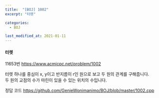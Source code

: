 ```yaml
---
title:  "[BOJ] 1002"
excerpt: "터렛"

categories:
  - BOJ

last_modified_at: 2021-01-11
---
```


#### 터렛

11653번 <https://www.acmicpc.net/problem/1002>

터렛 하나를 중심이 x, y이고 반지름이 r인 원으로 보고 두 원의 관계를 구해줍니다.<br>
두 원의 교점의 수가 마린이 있을 수 있는 위치의 수입니다.

정답 코드 <https://github.com/GenieWonimanimo/BOJ/blob/master/1002.cpp>